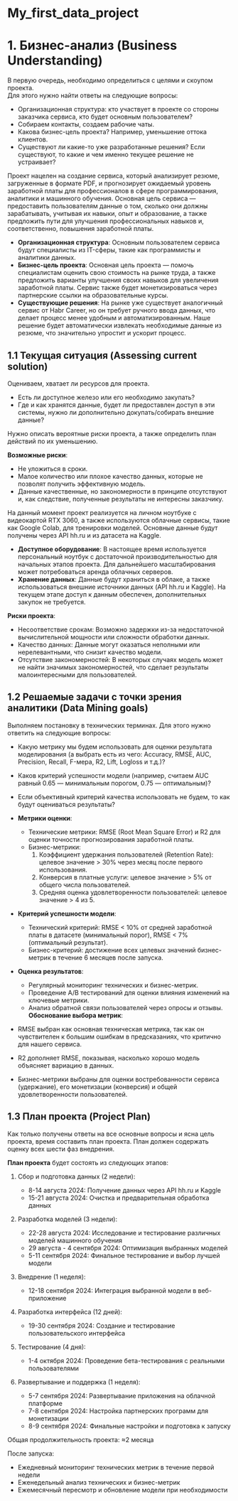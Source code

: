 # My_first_data_project


# 1. Бизнес-анализ (Business Understanding)

В первую очередь, необходимо определиться с целями и скоупом проекта.  
Для этого нужно найти ответы на следующие вопросы:

- Организационная структура: кто участвует в проекте со стороны заказчика сервиса, кто будет основным пользователем?
- Собираем контакты, создаем рабочие чаты.
- Какова бизнес-цель проекта? Например, уменьшение оттока клиентов.
- Существуют ли какие-то уже разработанные решения? Если существуют, то какие и чем именно текущее решение не устраивает?

Проект нацелен на создание сервиса, который анализирует резюме, загруженные в формате PDF, и прогнозирует ожидаемый уровень заработной платы для профессионалов в сфере программирования, аналитики и машинного обучения. Основная цель сервиса — предоставить пользователям данные о том, сколько они должны зарабатывать, учитывая их навыки, опыт и образование, а также предложить пути для улучшения профессиональных навыков и, соответственно, повышения заработной платы.

- **Организационная структура**: Основным пользователем сервиса будут специалисты из IT-сферы, такие как программисты и аналитики данных.
- **Бизнес-цель проекта**: Основная цель проекта — помочь специалистам оценить свою стоимость на рынке труда, а также предложить варианты улучшения своих навыков для увеличения заработной платы. Сервис также будет монетизироваться через партнерские ссылки на образовательные курсы.
- **Существующие решения**: На рынке уже существует аналогичный сервис от Habr Career, но он требует ручного ввода данных, что делает процесс менее удобным и автоматизированным. Наше решение будет автоматически извлекать необходимые данные из резюме, что значительно упростит и ускорит процесс.

## 1.1 Текущая ситуация (Assessing current solution)

Оцениваем, хватает ли ресурсов для проекта.

- Есть ли доступное железо или его необходимо закупать?
- Где и как хранятся данные, будет ли предоставлен доступ в эти системы, нужно ли дополнительно докупать/собирать внешние данные?

Нужно описать вероятные риски проекта, а также определить план действий по их уменьшению.

**Возможные риски**:
- Не уложиться в сроки.
- Малое количество или плохое качество данных, которые не позволят получить эффективную модель.
- Данные качественные, но закономерности в принципе отсутствуют и, как следствие, полученные результаты не интересны заказчику.

На данный момент проект реализуется на личном ноутбуке с видеокартой RTX 3060, а также используются облачные сервисы, такие как Google Colab, для тренировки моделей. Основные данные будут получены через API hh.ru и из датасета на Kaggle.

- **Доступное оборудование**: В настоящее время используется персональный ноутбук с достаточной производительностью для начальных этапов проекта. Для дальнейшего масштабирования может потребоваться аренда облачных серверов.
- **Хранение данных**: Данные будут храниться в облаке, а также использоваться внешние источники данных (API hh.ru и Kaggle). На текущем этапе доступ к данным обеспечен, дополнительных закупок не требуется.

**Риски проекта**:
- Несоответствие срокам: Возможно задержки из-за недостаточной вычислительной мощности или сложности обработки данных.
- Качество данных: Данные могут оказаться неполными или нерелевантными, что снизит качество модели.
- Отсутствие закономерностей: В некоторых случаях модель может не найти значимых закономерностей, что сделает результаты малоинтересными для пользователей.

## 1.2 Решаемые задачи с точки зрения аналитики (Data Mining goals)

Выполняем постановку в технических терминах. Для этого нужно ответить на следующие вопросы:

- Какую метрику мы будем использовать для оценки результата моделирования (а выбрать есть из чего: Accuracy, RMSE, AUC, Precision, Recall, F-мера, R2, Lift, Logloss и т.д.)?
- Каков критерий успешности модели (например, считаем AUC равный 0.65 — минимальным порогом, 0.75 — оптимальным)?
- Если объективный критерий качества использовать не будем, то как будут оцениваться результаты?

- **Метрики оценки**: 
  - Технические метрики: RMSE (Root Mean Square Error) и R2 для оценки точности прогнозирования заработной платы.
  - Бизнес-метрики: 
    1. Коэффициент удержания пользователей (Retention Rate): целевое значение > 30% через месяц после первого использования.
    2. Конверсия в платные услуги: целевое значение > 5% от общего числа пользователей.
    3. Средняя оценка удовлетворенности пользователей: целевое значение > 4 из 5.
- **Критерий успешности модели**: 
  - Технический критерий: RMSE < 10% от средней заработной платы в датасете (минимальный порог), RMSE < 7% (оптимальный результат).
  - Бизнес-критерий: достижение всех целевых значений бизнес-метрик в течение 6 месяцев после запуска.
- **Оценка результатов**: 
  - Регулярный мониторинг технических и бизнес-метрик.
  - Проведение A/B тестирований для оценки влияния изменений на ключевые метрики.
  - Анализ обратной связи пользователей через опросы и отзывы.
 **Обоснование выбора метрик**:
- RMSE выбран как основная техническая метрика, так как он чувствителен к большим ошибкам в предсказаниях, что критично для нашего сервиса.
- R2 дополняет RMSE, показывая, насколько хорошо модель объясняет вариацию в данных.
- Бизнес-метрики выбраны для оценки востребованности сервиса (удержание), его монетизации (конверсия) и общей удовлетворенности пользователей.
  
## 1.3 План проекта (Project Plan)

Как только получены ответы на все основные вопросы и ясна цель проекта, время составить план проекта. План должен содержать оценку всех шести фаз внедрения.

**План проекта** будет состоять из следующих этапов:

1. Сбор и подготовка данных (2 недели):
   - 8-14 августа 2024: Получение данных через API hh.ru и Kaggle
   - 15-21 августа 2024: Очистка и предварительная обработка данных

2. Разработка моделей (3 недели):
   - 22-28 августа 2024: Исследование и тестирование различных моделей машинного обучения
   - 29 августа - 4 сентября 2024: Оптимизация выбранных моделей
   - 5-11 сентября 2024: Финальное тестирование и выбор лучшей модели

3. Внедрение (1 неделя):
   - 12-18 сентября 2024: Интеграция выбранной модели в веб-приложение

4. Разработка интерфейса (12 дней):
   - 19-30 сентября 2024: Создание и тестирование пользовательского интерфейса

5. Тестирование (4 дня):
   - 1-4 октября 2024: Проведение бета-тестирования с реальными пользователями

6. Развертывание и поддержка (1 неделя):
   - 5-7 сентября 2024: Развертывание приложения на облачной платформе
   - 7-8 сентября 2024: Настройка партнерских программ для монетизации
   - 8-9 сентября 2024: Финальные настройки и подготовка к запуску

Общая продолжительность проекта: ≈2 месяца

После запуска:
- Ежедневный мониторинг технических метрик в течение первой недели
- Еженедельный анализ технических и бизнес-метрик
- Ежемесячный пересмотр и обновление модели при необходимости
